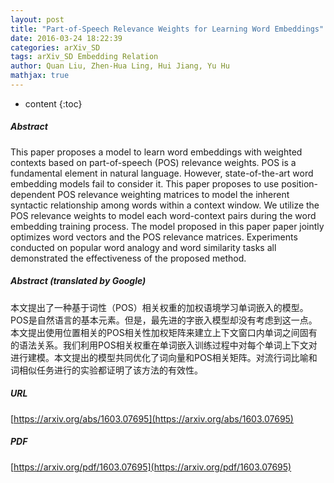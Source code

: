 ```yaml
---
layout: post
title: "Part-of-Speech Relevance Weights for Learning Word Embeddings"
date: 2016-03-24 18:22:39
categories: arXiv_SD
tags: arXiv_SD Embedding Relation
author: Quan Liu, Zhen-Hua Ling, Hui Jiang, Yu Hu
mathjax: true
---
```


* content
{:toc}

##### Abstract
This paper proposes a model to learn word embeddings with weighted contexts based on part-of-speech (POS) relevance weights. POS is a fundamental element in natural language. However, state-of-the-art word embedding models fail to consider it. This paper proposes to use position-dependent POS relevance weighting matrices to model the inherent syntactic relationship among words within a context window. We utilize the POS relevance weights to model each word-context pairs during the word embedding training process. The model proposed in this paper paper jointly optimizes word vectors and the POS relevance matrices. Experiments conducted on popular word analogy and word similarity tasks all demonstrated the effectiveness of the proposed method.

##### Abstract (translated by Google)
本文提出了一种基于词性（POS）相关权重的加权语境学习单词嵌入的模型。 POS是自然语言的基本元素。但是，最先进的字嵌入模型却没有考虑到这一点。本文提出使用位置相关的POS相关性加权矩阵来建立上下文窗口内单词之间固有的语法关系。我们利用POS相关权重在单词嵌入训练过程中对每个单词上下文对进行建模。本文提出的模型共同优化了词向量和POS相关矩阵。对流行词比喻和词相似任务进行的实验都证明了该方法的有效性。

##### URL
[https://arxiv.org/abs/1603.07695](https://arxiv.org/abs/1603.07695)

##### PDF
[https://arxiv.org/pdf/1603.07695](https://arxiv.org/pdf/1603.07695)

